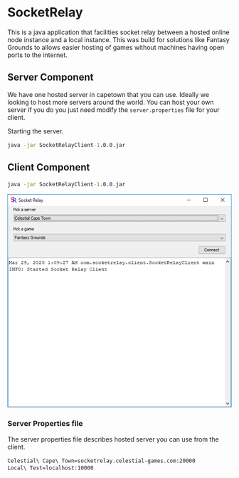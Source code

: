 # SocketRelay

This is a java application that facilities socket relay between a hosted online node instance and a local instance. This was build for solutions like Fantasy Grounds to allows easier hosting of games without machines having open ports to the internet.

## Server Component

We have one hosted server in capetown that you can use. Ideally we looking to host more servers around the world. You can host your own server if you do you just need modify the `server.properties` file for your client.

Starting the server.

```cmd
java -jar SocketRelayClient-1.0.0.jar
```

## Client Component

```cmd
java -jar SocketRelayClient-1.0.0.jar
```

![client](/images/client.png)

### Server Properties file

The server properties file describes hosted server you can use from the client.

```properties
Celestial\ Cape\ Town=socketrelay.celestial-games.com:20000
Local\ Test=localhost:10000
```

